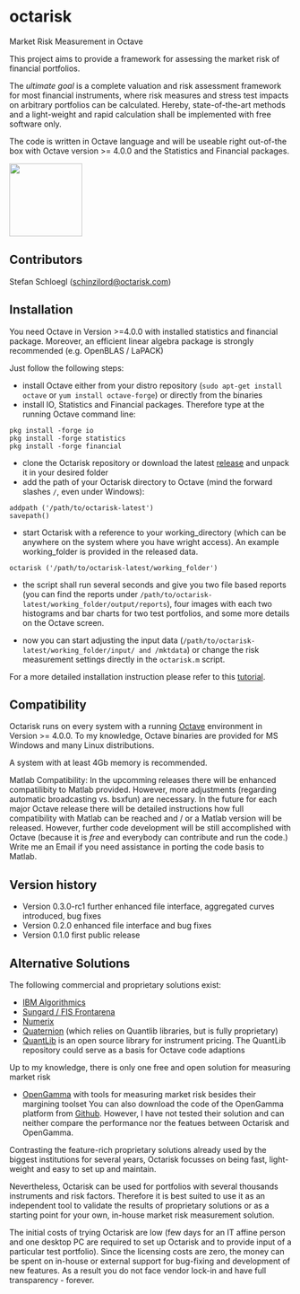 # octarisk
Market Risk Measurement in Octave

This project aims to provide a framework for assessing the market risk of financial portfolios.

The *ultimate goal* is a complete valuation and risk assessment framework for most financial instruments, where risk measures
and stress test impacts on arbitrary portfolios can be calculated. Hereby, state-of-the-art methods and a light-weight and rapid 
calculation shall be implemented with free software only.

The code is written in Octave language and will be useable right out-of-the box with Octave version >= 4.0.0 
and the Statistics and Financial packages.

<img src="http://www.octarisk.com/images/OCTARISK_logo_standard.svg" width="130" >

## Contributors
Stefan Schloegl (schinzilord@octarisk.com)

## Installation

You need Octave in Version >=4.0.0 with installed statistics and financial package.
Moreover, an efficient linear algebra package is strongly recommended (e.g. OpenBLAS / LaPACK)

Just follow the following steps:
- install Octave either from your distro repository (`sudo apt-get install octave` or `yum install octave-forge`) or directly from the binaries
- install IO, Statistics and Financial packages. Therefore type at the running Octave command line:

```
pkg install -forge io
pkg install -forge statistics
pkg install -forge financial
```

- clone the Octarisk repository or download the latest  [release](https://github.com/octarisk/octarisk/releases) and unpack it in your desired folder
- add the path of your Octarisk directory to Octave (mind the forward slashes `/`, even under Windows):

```
addpath ('/path/to/octarisk-latest')
savepath()
```

- start Octarisk with a reference to your working_directory (which can be anywhere on the system where you have wright access). 
An example working_folder is provided in the released data.

```
octarisk ('/path/to/octarisk-latest/working_folder')
```

- the script shall run several seconds and give you two file based reports (you can find the reports under `/path/to/octarisk-latest/working_folder/output/reports`),
four images with each two histograms and bar charts for two test portfolios, and some more details on the Octave screen.

- now you can start adjusting the input data (`/path/to/octarisk-latest/working_folder/input/ and /mktdata`) or change the risk measurement settings directly in the `octarisk.m` script.

For a more detailed installation instruction please refer to this [tutorial](http://www.octarisk.com/tutorial.html).

## Compatibility

Octarisk runs on every system with a running [Octave](https://www.gnu.org/software/octave/) environment in Version >= 4.0.0.
To my knowledge, Octave binaries are provided for MS Windows and many Linux distributions.

A system with at least 4Gb memory is recommended.

Matlab Compatibility:
In the upcomming releases there will be enhanced compatilibity to Matlab provided.
However, more adjustments (regarding automatic broadcasting vs. bsxfun) are necessary. In the future for each major Octave release there will be
detailed instructions how full compatibility with Matlab can be reached and / or a Matlab version will be released.
However, further code development will be still accomplished with Octave (because it is *free* and everybody can contribute and run the code.)
Write me an Email if you need assistance in porting the code basis to Matlab.

## Version history

- Version 0.3.0-rc1 further enhanced file interface, aggregated curves introduced, bug fixes
- Version 0.2.0   enhanced file interface and bug fixes
- Version 0.1.0   first public release

## Alternative Solutions

The following commercial and proprietary solutions exist:
- [IBM Algorithmics](http://www-03.ibm.com/software/products/en/algomarkrisk)
- [Sungard / FIS Frontarena](https://www.sungard.com/solutions/trading-network-services/trade-order-management/front-arena/front-arena-position-risk-management)
- [Numerix](http://www.numerix.com/product/market-risk)
- [Quaternion](https://www.quaternion.com/software-solutions/) (which relies on Quantlib libraries, but is fully proprietary)
- [QuantLib](http://quantlib.org/index.shtml) is an open source library for instrument pricing. The QuantLib repository could serve as a basis for Octave code adaptions

Up to my knowledge, there is only one free and open solution for measuring market risk
- [OpenGamma](http://www.opengamma.com/solutions/market-risk) with tools for measuring market risk besides their margining toolset
You can also download the code of the OpenGamma platform from [Github](https://github.com/OpenGamma/Strata). 
However, I have not tested their solution and can neither compare the performance nor the featues between Octarisk and OpenGamma.

Contrasting the feature-rich proprietary solutions already used by the biggest institutions for several years, Octarisk focusses on being fast, light-weight and easy to set up and maintain. 

Nevertheless, Octarisk can be used for portfolios with several thousands instruments and risk factors. Therefore it is best suited to use it as an independent
tool to validate the results of proprietary solutions or as a starting point for your own, in-house market risk measurement solution.

The initial costs of trying Octarisk are low (few days for an IT affine person and one desktop PC are required to set up Octarisk and to provide input of a particular test portfolio). Since the licensing costs
are zero, the money can be spent on in-house or external support for bug-fixing and development of new features. As a result you do not face vendor lock-in and have full transparency - forever.


